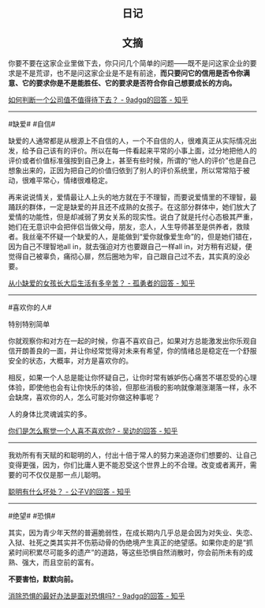 ## <center>日记</center>



## <center>文摘</center>

你要不要在这家企业里做下去，你只问几个简单的问题——既不是问这家企业的要求是不是荒谬，也不是问这家企业是不是有前途，**而只要问它的信用是否令你满意、它的要求你是不是能胜任、它的要求是否符合你自己想要成长的方向。**

[如何判断一个公司值不值得待下去？ - 9adgq的回答 - 知乎](https://www.zhihu.com/question/66457985/answer/2790652377)

---
#缺爱# #自信#

缺爱的人通常都是从根源上不自信的人，一个不自信的人，很难真正从实际情况出发，给予自己该有的评价。所以在每一件看起来平常的小事上面，过分地把他人的评价或者价值标准强按到自己身上，甚至有些时候，所谓的“他人的评价”也是自己想象出来的，正因为把自己的价值归依到了别人的评价系统里，所以常常陷于被动，很难平常心，情绪很难稳定。

再来说说情关，爱情最让人上头的地方就在于不理智，而要说爱情里的不理智，最踊跃的群体，一定是缺爱的并且还不成熟的女孩子。在这部分群体中，她们放大了爱情的功能性，但是却减弱了男女关系的现实性。说白了就是托付心态极其严重，她们在无意识中会把伴侣当做父母，朋友，恋人，人生导师甚至是供养者，救赎者。我丝毫不怀疑一个缺爱的人，是能做到“爱你就像爱生命”的，但是她们错在，因为自己不理智地all in，就去强迫对方也要跟自己一样all in，对方稍有迟疑，便觉得自己被辜负，痛彻心扉，然后圈地为牢，自己跟自己过不去，其实真的没必要。

[从小缺爱的女孩长大后生活有多辛苦？ - 孤勇者的回答 - 知乎](https://www.zhihu.com/question/273905410/answer/2757355574)

---
#喜欢你的人#

特别特别简单

你就观察你和对方在一起的时候，你喜不喜欢自己，如果对方总能激发出你乐观自信开朗善良的一面，并让你经常觉得对未来有希望，你的情绪总是稳定在一个舒服安全的状态，大概率，对方是喜欢你的。

相反，如果一个人总是能让你怀疑自己，让你时常有嫉妒伤心痛苦不堪忍受的心理体验，即使他也会有让你快乐的体验，但那些消极的影响就像潮涨潮落一样，永不会缺席，喜欢你的人，怎么可能对你做这种事呢？

人的身体比灵魂诚实的多。

[你们是怎么察觉一个人喜不喜欢你? - 吴边的回答 - 知乎](https://www.zhihu.com/question/472856571/answer/2419905726)

---

我劝所有有天赋的和聪明的人，付出十倍于常人的努力来追逐你们想要的、让自己变得更强，因为，你们比庸人更不能忍受这个世界上的不合理。改变或者离开，需要的可不仅仅是那一点儿聪明。

[聪明有什么坏处？ - 公子V的回答 - 知乎](https://www.zhihu.com/question/29312685/answer/259130890)

---

#绝望# #恐惧#

其实，因为青少年天然的普遍脆弱性，在成长期内几乎总是会因为对失业、失恋、入狱、社死之类其实并不伤筋动骨的伪绝境产生真正的绝望感。如果你走的是“抓紧时间积累尽可能多的遗产”的道路，等这些恐惧自然消散时，你会前所未有的成熟、强大，而且空前的富有。

**不要害怕，默默向前。**

[消除恐惧的最好办法是面对恐惧吗? - 9adgq的回答 - 知乎](https://www.zhihu.com/question/354168630/answer/2703001781)